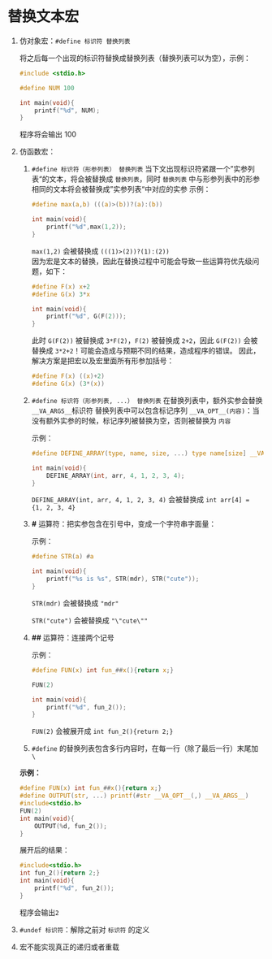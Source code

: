 # 替换文本宏

1. 仿对象宏：`#define 标识符 替换列表`

   将之后每一个出现的标识符替换成替换列表（替换列表可以为空），示例：

   ```c
   #include <stdio.h>

   #define NUM 100

   int main(void){
       printf("%d", NUM);
   }
   ```

   程序将会输出 100

2. 仿函数宏：

   1. `#define 标识符（形参列表） 替换列表`
      当下文出现标识符紧跟一个”实参列表“的文本，将会被替换成 `替换列表`，同时 `替换列表` 中与形参列表中的形参相同的文本将会被替换成”实参列表“中对应的实参
      示例：

      ```c
      #define max(a,b) (((a)>(b))?(a):(b))

      int main(void){
          printf("%d",max(1,2));
      }
      ```

      `max(1,2)` 会被替换成 `(((1)>(2))?(1):(2))`  
      因为宏是文本的替换，因此在替换过程中可能会导致一些运算符优先级问题，如下：

      ```c
      #define F(x) x+2
      #define G(x) 3*x

      int main(void){
          printf("%d", G(F(2)));
      }
      ```

      此时 `G(F(2))` 被替换成 `3*F(2)`，`F(2)` 被替换成 `2+2`，因此 `G(F(2))` 会被替换成 `3*2+2`！可能会造成与预期不同的结果，造成程序的错误。
      因此，解决方案是把宏以及宏里面所有形参加括号：

      ```c
      #define F(x) ((x)+2)
      #define G(x) (3*(x))
      ```

   2. `#define 标识符（形参列表, ...） 替换列表`
      在替换列表中，额外实参会替换 `__VA_ARGS__`标识符
      替换列表中可以包含标记序列 `__VA_OPT__(内容)`：当没有额外实参的时候，标记序列被替换为空，否则被替换为 `内容`

      示例：

      ```c
      #define DEFINE_ARRAY(type, name, size, ...) type name[size] __VA_OPT__(= { __VA_ARGS__ })

      int main(void){
          DEFINE_ARRAY(int, arr, 4, 1, 2, 3, 4);
      }
      ```

      `DEFINE_ARRAY(int, arr, 4, 1, 2, 3, 4)` 会被替换成 `int arr[4] = {1, 2, 3, 4}`

   3. **#** 运算符：把实参包含在引号中，变成一个字符串字面量：

      示例：

      ```c
      #define STR(a) #a

      int main(void){
          printf("%s is %s", STR(mdr), STR("cute"));
      }
      ```

      `STR(mdr)` 会被替换成 `"mdr"`

      `STR("cute")` 会被替换成 `"\"cute\""`

   4. **##** 运算符：连接两个记号

      示例：

      ```c
      #define FUN(x) int fun_##x(){return x;}

      FUN(2)

      int main(void){
          printf("%d", fun_2());
      }
      ```

      `FUN(2)` 会被展开成 `int fun_2(){return 2;}`

   5. `#define` 的替换列表包含多行内容时，在每一行（除了最后一行）末尾加 `\`

   **示例：**

   ```c
   #define FUN(x) int fun_##x(){return x;}
   #define OUTPUT(str, ...) printf(#str __VA_OPT__(,) __VA_ARGS__)
   #include<stdio.h>
   FUN(2)
   int main(void){
       OUTPUT(%d, fun_2());
   }
   ```

   展开后的结果：

   ```c
   #include<stdio.h>
   int fun_2(){return 2;}
   int main(void){
       printf("%d", fun_2());
   }
   ```

   程序会输出`2`

3. `#undef 标识符`：解除之前对 `标识符` 的定义
4. 宏不能实现真正的递归或者重载
